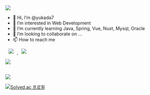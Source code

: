 <!-- 메인 배너 -->
<img src="https://capsule-render.vercel.app/api?type=slice&color=auto&height=300&section=header&text=Yuka's%20Github&fontSize=90" />

- 👋 Hi, I’m @yukada7
- 👀 I’m interested in Web Development
- 🌱 I’m currently learning Java, Spring, Vue, Nuxt, Mysql, Oracle
- 💞️ I’m looking to collaborate on ...
- 📫 How to reach me 

<!-- 인스타그램 뱃지 -->
<a>
  <a href="https://instagram.com/hyeonhyeon_0224">
  <img 
    src="http://img.shields.io/badge/-Instagram-black?style=flat&logo=Instagram&link=https://instagram.com/hyeonhyeon_0224/"
    style="height : auto; margin-left : 10px; margin-right : 10px;"/>
</a> 

<!-- Gmail 뱃지 -->
<a href="mailto:yukada7@gmail.com">
    <img 
        src="https://img.shields.io/badge/Gmail-d14836?style=flat-square&logo=Gmail&logoColor=white&link=mailto:yukada7@gmail.com"
        style="height : auto; margin-left : 10px; margin-right : 10px;"/>
</a><br>

<!-- 깃허브 커밋 언어 비율 위젯 -->
<img src="https://github-readme-stats.vercel.app/api/top-langs/?username=yukada7&layout=compact"><br><br>

<!-- 깃허브 스탯 위젯 -->
<img src="https://github-readme-stats.vercel.app/api?username=yukada7&show_icons=true&theme=dracula">
<!-- 깃허브 스탯 스타일 : dark, radical, merko, gruvbox, tokyonight, onedark, cobalt, synthwave, highcontrast, dracula -->

<!-- 백준 티어 위젯 -->
[![Solved.ac
프로필](http://mazassumnida.wtf/api/v2/generate_badge?boj=yukada7)](https://solved.ac/yukada7)

<!---
yukada7/yukada7 is a ✨ special ✨ repository because its `README.md` (this file) appears on your GitHub profile.
You can click the Preview link to take a look at your changes.
--->
